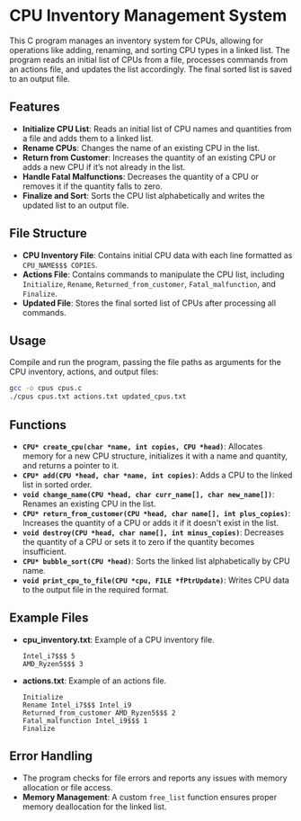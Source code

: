 # CPU Inventory Management System

This C program manages an inventory system for CPUs, allowing for operations like adding, renaming, and sorting CPU types in a linked list. The program reads an initial list of CPUs from a file, processes commands from an actions file, and updates the list accordingly. The final sorted list is saved to an output file.

## Features

- **Initialize CPU List**: Reads an initial list of CPU names and quantities from a file and adds them to a linked list.
- **Rename CPUs**: Changes the name of an existing CPU in the list.
- **Return from Customer**: Increases the quantity of an existing CPU or adds a new CPU if it’s not already in the list.
- **Handle Fatal Malfunctions**: Decreases the quantity of a CPU or removes it if the quantity falls to zero.
- **Finalize and Sort**: Sorts the CPU list alphabetically and writes the updated list to an output file.

## File Structure

- **CPU Inventory File**: Contains initial CPU data with each line formatted as `CPU_NAME$$$ COPIES`.
- **Actions File**: Contains commands to manipulate the CPU list, including `Initialize`, `Rename`, `Returned_from_customer`, `Fatal_malfunction`, and `Finalize`.
- **Updated File**: Stores the final sorted list of CPUs after processing all commands.

## Usage

Compile and run the program, passing the file paths as arguments for the CPU inventory, actions, and output files:

```bash
gcc -o cpus cpus.c
./cpus cpus.txt actions.txt updated_cpus.txt
```

## Functions

- **`CPU* create_cpu(char *name, int copies, CPU *head)`**: Allocates memory for a new CPU structure, initializes it with a name and quantity, and returns a pointer to it.
- **`CPU* add(CPU *head, char *name, int copies)`**: Adds a CPU to the linked list in sorted order.
- **`void change_name(CPU *head, char curr_name[], char new_name[])`**: Renames an existing CPU in the list.
- **`CPU* return_from_customer(CPU *head, char name[], int plus_copies)`**: Increases the quantity of a CPU or adds it if it doesn't exist in the list.
- **`void destroy(CPU *head, char name[], int minus_copies)`**: Decreases the quantity of a CPU or sets it to zero if the quantity becomes insufficient.
- **`CPU* bubble_sort(CPU *head)`**: Sorts the linked list alphabetically by CPU name.
- **`void print_cpu_to_file(CPU *cpu, FILE *fPtrUpdate)`**: Writes CPU data to the output file in the required format.

## Example Files

- **cpu_inventory.txt**: Example of a CPU inventory file.
  ```
  Intel_i7$$$ 5
  AMD_Ryzen5$$$ 3
  ```
  
- **actions.txt**: Example of an actions file.
  ```
  Initialize
  Rename Intel_i7$$$ Intel_i9
  Returned_from_customer AMD_Ryzen5$$$ 2
  Fatal_malfunction Intel_i9$$$ 1
  Finalize
  ```

## Error Handling

- The program checks for file errors and reports any issues with memory allocation or file access.
- **Memory Management**: A custom `free_list` function ensures proper memory deallocation for the linked list.

